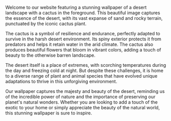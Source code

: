 <!--
Write me content for website with wallpaper "A desert landscape with a cactus in the foreground"
-->

<!--font:Montserrat-->

Welcome to our website featuring a stunning wallpaper of a desert landscape with a cactus in the foreground. This beautiful image captures the essence of the desert, with its vast expanse of sand and rocky terrain, punctuated by the iconic cactus plant.

The cactus is a symbol of resilience and endurance, perfectly adapted to survive in the harsh desert environment. Its spiny exterior protects it from predators and helps it retain water in the arid climate. The cactus also produces beautiful flowers that bloom in vibrant colors, adding a touch of beauty to the otherwise barren landscape.

The desert itself is a place of extremes, with scorching temperatures during the day and freezing cold at night. But despite these challenges, it is home to a diverse range of plant and animal species that have evolved unique adaptations to thrive in this unforgiving environment.

Our wallpaper captures the majesty and beauty of the desert, reminding us of the incredible power of nature and the importance of preserving our planet's natural wonders. Whether you are looking to add a touch of the exotic to your home or simply appreciate the beauty of the natural world, this stunning wallpaper is sure to inspire.
